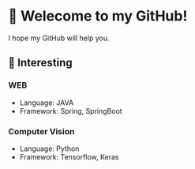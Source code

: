 # 🎉 Welecome to my GitHub!
I hope my GitHub will help you.
## 👊 Interesting
### WEB
- Language: JAVA
- Framework: Spring, SpringBoot
### Computer Vision
- Language: Python
- Framework: Tensorflow, Keras
